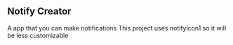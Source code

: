 ## Notify Creator
A app that you can make notifications 
This project uses notifyicon1 so it will be less customizable
